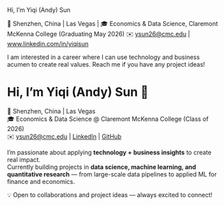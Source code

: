Hi, I’m Yiqi (Andy) Sun 

📍 Shenzhen, China | Las Vegas | 🎓 Economics & Data Science, Claremont McKenna College (Graduating May 2026)
✉️ ysun26@cmc.edu | www.linkedin.com/in/yiqisun 

I am interested in a career where I can use technology and business acumen to create real values. 
Reach me if you have any project ideas! 



# Hi, I’m Yiqi (Andy) Sun 👋  

📍 Shenzhen, China | Las Vegas  
🎓 Economics & Data Science @ Claremont McKenna College (Class of 2026)  
✉️ ysun26@cmc.edu | [LinkedIn](https://www.linkedin.com/in/yiqisun) | [GitHub](https://github.com/YiqiSun1)  

I’m passionate about applying **technology + business insights** to create real impact.  
Currently building projects in **data science, machine learning, and quantitative research** — from large-scale data pipelines to applied ML for finance and economics.  

💡 Open to collaborations and project ideas — always excited to connect!  
